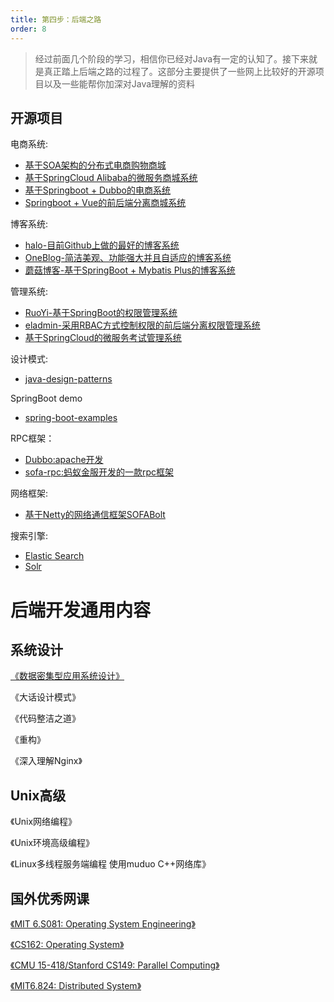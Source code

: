 ```yaml
---
title: 第四步：后端之路
order: 8
---
```


> 经过前面几个阶段的学习，相信你已经对Java有一定的认知了。接下来就是真正踏上后端之路的过程了。这部分主要提供了一些网上比较好的开源项目以及一些能帮你加深对Java理解的资料

## 开源项目

电商系统:
- [基于SOA架构的分布式电商购物商城](https://github.com/Exrick/xmall)
- [基于SpringCloud Alibaba的微服务商城系统](https://github.com/macrozheng/mall-swarm)
- [基于Springboot + Dubbo的电商系统](https://github.com/YunaiV/yudao-cloud)
- [Springboot + Vue的前后端分离商城系统](https://github.com/newbee-ltd/newbee-mall)

博客系统:
- [halo-目前Github上做的最好的博客系统](https://github.com/halo-dev/halo)
- [OneBlog-简洁美观、功能强大并且自适应的博客系统](https://gitee.com/yadong.zhang/DBlog)
- [蘑菇博客-基于SpringBoot + Mybatis Plus的博客系统](https://gitee.com/moxi159753/mogu_blog_v2)

管理系统:
- [RuoYi-基于SpringBoot的权限管理系统](https://gitee.com/y_project/RuoYi)
- [eladmin-采用RBAC方式控制权限的前后端分离权限管理系统](https://github.com/elunez/eladmin)
- [基于SpringCloud的微服务考试管理系统](https://github.com/Jackson0714/PassJava-Platform)

设计模式:
- [java-design-patterns](https://github.com/iluwatar/java-design-patterns)

SpringBoot demo
- [spring-boot-examples](https://github.com/ityouknow/spring-boot-examples)

RPC框架：
- [Dubbo:apache开发](https://github.com/apache/dubbo?spm=a2c6h.12873639.article-detail.9.2e284a3bkYIfC4)
- [sofa-rpc:蚂蚁金服开发的一款rpc框架](https://github.com/sofastack/sofa-rpc?spm=a2c6h.12873639.article-detail.25.2e284a3bQwO9xj)

网络框架:
- [基于Netty的网络通信框架SOFABolt](https://github.com/sofastack/sofa-bolt?spm=a2c6h.12873639.article-detail.26.2e284a3bHEXemC)

搜索引擎:
- [Elastic Search](https://github.com/elastic/elasticsearch)
- [Solr]()

# 后端开发通用内容
## 系统设计

[《数据密集型应用系统设计》](https://github.com/Vonng/ddia)

《大话设计模式》

《代码整洁之道》

《重构》

《深入理解Nginx》

## Unix高级

《Unix网络编程》

《Unix环境高级编程》

《Linux多线程服务端编程 使用muduo C++网络库》

## 国外优秀网课

[《MIT 6.S081: Operating System Engineering》](https://csdiy.wiki/%E6%93%8D%E4%BD%9C%E7%B3%BB%E7%BB%9F/MIT6.S081/)

[《CS162: Operating System》](https://csdiy.wiki/%E6%93%8D%E4%BD%9C%E7%B3%BB%E7%BB%9F/CS162/)

[《CMU 15-418/Stanford CS149: Parallel Computing》](https://csdiy.wiki/%E5%B9%B6%E8%A1%8C%E4%B8%8E%E5%88%86%E5%B8%83%E5%BC%8F%E7%B3%BB%E7%BB%9F/CS149/)

[《MIT6.824: Distributed System》](https://csdiy.wiki/%E5%B9%B6%E8%A1%8C%E4%B8%8E%E5%88%86%E5%B8%83%E5%BC%8F%E7%B3%BB%E7%BB%9F/MIT6.824/)

